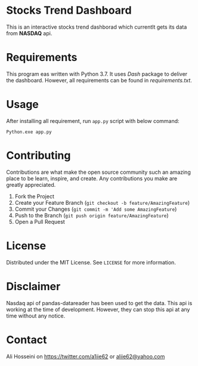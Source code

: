 # Stocks Trend Dashboard
This is an interactive stocks trend dashborad which currentlt gets its data from **NASDAQ** api.

# Requirements
This program eas written with Python 3.7. It uses *Dash* package to deliver the dashboard. However, all requirements can be found in *requirements.txt*.

# Usage
After installing all requirement, run `app.py` script with below command:

```
Python.exe app.py
```
# Contributing
Contributions are what make the open source community such an amazing place to be learn, inspire, and create. Any contributions you make are greatly appreciated.

1. Fork the Project
2. Create your Feature Branch (`git checkout -b feature/AmazingFeature`)
3. Commit your Changes (`git commit -m 'Add some AmazingFeature`)
4. Push to the Branch (`git push origin feature/AmazingFeature`)
5. Open a Pull Request

# License
Distributed under the MIT License. See `LICENSE` for more information.

# Disclaimer
Nasdaq api of pandas-datareader has been used to get the data. This api is working at the time of development. However, they can stop this api at any time without any notice.

# Contact
Ali Hosseini on https://twitter.com/a1iie62 or aliie62@yahoo.com
